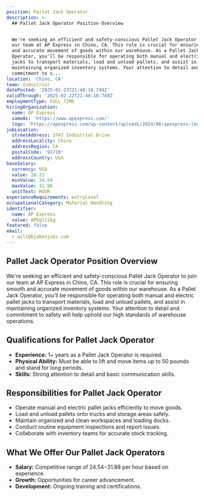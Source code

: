 ```yaml
---
position: Pallet Jack Operator
description: >-
  ## Pallet Jack Operator Position Overview


  We're seeking an efficient and safety-conscious Pallet Jack Operator to join
  our team at AP Express in Chino, CA. This role is crucial for ensuring smooth
  and accurate movement of goods within our warehouse. As a Pallet Jack
  Operator, you'll be responsible for operating both manual and electric pallet
  jacks to transport materials, load and unload pallets, and assist in
  maintaining organized inventory systems. Your attention to detail and
  commitment to s...
location: 'Chino, CA'
team: Industrial
datePosted: '2025-01-23T21:48:10.749Z'
validThrough: '2025-02-22T21:48:10.749Z'
employmentType: FULL_TIME
hiringOrganization:
  name: AP Express
  sameAs: 'https://www.apexpress.com/'
  logo: 'https://apexpress.com/wp-content/uploads/2024/06/apexpress-logo-270px.png'
jobLocation:
  streetAddress: 3747 Industrial Drive
  addressLocality: Chino
  addressRegion: CA
  postalCode: '91710'
  addressCountry: USA
baseSalary:
  currency: USD
  value: 28.21
  minValue: 24.54
  maxValue: 31.88
  unitText: HOUR
experienceRequirements: entryLevel
occupationalCategory: Material Handling
identifier:
  name: AP Express
  value: APEq11ikg
featured: false
email:
  - will@bjakesjobs.com
---
```




## Pallet Jack Operator Position Overview

We're seeking an efficient and safety-conscious Pallet Jack Operator to join our team at AP Express in Chino, CA. This role is crucial for ensuring smooth and accurate movement of goods within our warehouse. As a Pallet Jack Operator, you'll be responsible for operating both manual and electric pallet jacks to transport materials, load and unload pallets, and assist in maintaining organized inventory systems. Your attention to detail and commitment to safety will help uphold our high standards of warehouse operations.

## Qualifications for Pallet Jack Operator

- **Experience:** 1+ years as a Pallet Jack Operator is required.
- **Physical Ability:** Must be able to lift and move items up to 50 pounds and stand for long periods.
- **Skills:** Strong attention to detail and basic communication skills.

## Responsibilities for Pallet Jack Operator

- Operate manual and electric pallet jacks efficiently to move goods.
- Load and unload pallets onto trucks and storage areas safely.
- Maintain organized and clean workspaces and loading docks.
- Conduct routine equipment inspections and report issues.
- Collaborate with inventory teams for accurate stock tracking.

## What We Offer Our Pallet Jack Operators

- **Salary:** Competitive range of $24.54-$31.88 per hour based on experience.
- **Growth:** Opportunities for career advancement.
- **Development:** Ongoing training and certifications.